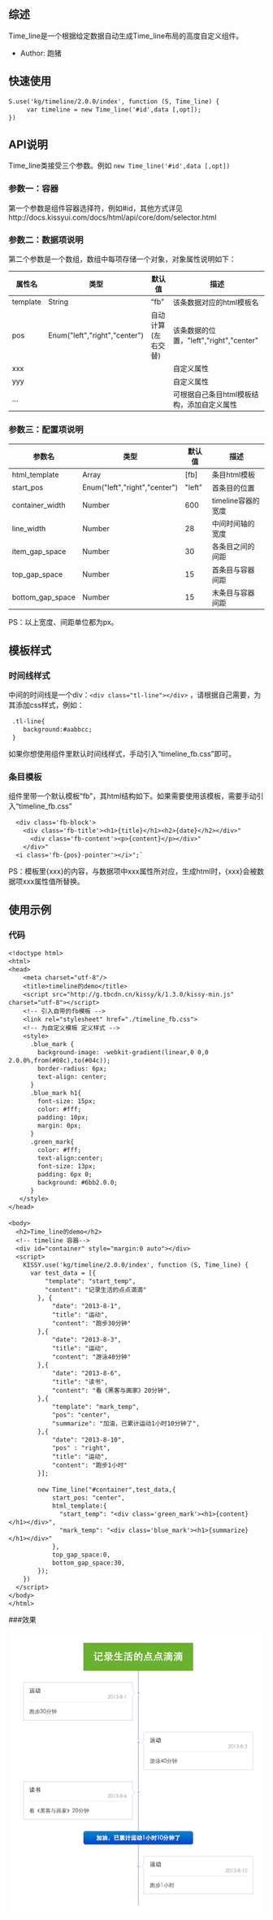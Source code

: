 ## 综述

Time_line是一个根据给定数据自动生成Time_line布局的高度自定义组件。

* Author: 跑猪


## 快速使用



    S.use('kg/timeline/2.0.0/index', function (S, Time_line) {
         var timeline = new Time_line('#id',data [,opt]);
    })
    


## API说明

Time_line类接受三个参数。例如 `new Time_line('#id',data [,opt])`

### 参数一：容器

第一个参数是组件容器选择符，例如#id，其他方式详见http://docs.kissyui.com/docs/html/api/core/dom/selector.html

### 参数二：数据项说明
第二个参数是一个数组，数组中每项存储一个对象，对象属性说明如下：

属性名 | 类型 | 默认值 | 描述 
------------ | ------------- | ------------ | ------------ 
template | String   | “fb” | 该条数据对应的html模板名
pos | Enum("left","right","center")  | 自动计算(左右交替)  | 该条数据的位置，"left","right","center"
xxx | | |自定义属性
yyy | | |自定义属性
…   | | | 可根据自己条目html模板结构，添加自定义属性


### 参数三：配置项说明


参数名 | 类型 | 默认值 | 描述 
------------ | ------------- | ------------ | ------------ 
html_template | Array | [fb] | 条目html模板
start_pos | Enum("left","right","center")   | "left"  | 首条目的位置
container_width | Number  | 600  |	timeline容器的宽度
line_width | Number | 28  |  中间时间轴的宽度
item_gap_space | Number | 30 | 各条目之间的间距
top_gap_space| Number | 15 | 首条目与容器间距
bottom_gap_space | Number | 15 | 末条目与容器间距


PS：以上宽度、间距单位都为px。

## 模板样式

### 时间线样式


中间的时间线是一个div：`<div class="tl-line"></div>` ，请根据自己需要，为其添加css样式，例如：

     .tl-line{
     	background:#aabbcc;
     }

如果你想使用组件里默认时间线样式，手动引入“timeline_fb.css”即可。

### 条目模板

组件里带一个默认模板“fb”，其html结构如下。如果需要使用该模板，需要手动引入“timeline_fb.css”

      <div class='fb-block'>
        <div class='fb-title'><h1>{title}</h1><h2>{date}</h2></div>"
          <div class='fb-content'><p>{content}</p></div>"
        </div>"
      <i class='fb-{pos}-pointer'></i>";`
     
PS：模板里{xxx}的内容，与数据项中xxx属性所对应，生成html时，{xxx}会被数据项xxx属性值所替换。

## 使用示例

### 代码
    <!doctype html>
    <html>
    <head>
        <meta charset="utf-8"/>
        <title>timeline的demo</title>
        <script src="http://g.tbcdn.cn/kissy/k/1.3.0/kissy-min.js" charset="utf-8"></script>
        <!-- 引入自带的fb模板 -->
        <link rel="stylesheet" href="./timeline_fb.css">
        <!-- 为自定义模板 定义样式 -->
        <style>
          .blue_mark {
            background-image: -webkit-gradient(linear,0 0,0 2.0.0%,from(#08c),to(#04c));
            border-radius: 6px;
            text-align: center;
          }
          .blue_mark h1{
            font-size: 15px;
            color: #fff;
            padding: 10px;
            margin: 0px;
          }
          .green_mark{
            color: #fff;
            text-align:center;
            font-size: 13px;
            padding: 6px 0;
            background: #6bb2.0.0;
          }
       </style>
    </head>
    
    <body>
      <h2>Time_line的demo</h2>
      <!-- timeline 容器-->
      <div id="container" style="margin:0 auto"></div>
      <script>
        KISSY.use('kg/timeline/2.0.0/index', function (S, Time_line) {
          var test_data = [{
              "template": "start_temp",
              "content": "记录生活的点点滴滴"
            }, {
                "date": "2013-8-1",
                "title": "运动",
                "content": "跑步30分钟"
            },{
                "date": "2013-8-3",
                "title": "运动",
                "content": "游泳40分钟"
            },{
                "date": "2013-8-6",
                "title": "读书",
                "content": "看《黑客与画家》20分钟",
            },{
                "template": "mark_temp",
                "pos": "center",
                "summarize": "加油，已累计运动1小时10分钟了",
            },{
                "date": "2013-8-10",
                "pos" : "right",
                "title": "运动",
                "content": "跑步1小时"
            }];
    
            new Time_line("#container",test_data,{ 
                start_pos: "center",
                html_template:{
                  "start_temp": "<div class='green_mark'><h1>{content}</h1></div>",
                  "mark_temp": "<div class='blue_mark'><h1>{summarize}</h1></div>"
                },
                top_gap_space:0,
                bottom_gap_space:30,
            });
        })
      </script>
    </body>
    </html>

###效果

![图片加载失败](./demo.png)





